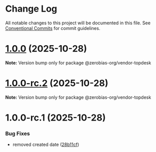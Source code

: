 # Change Log

All notable changes to this project will be documented in this file.
See [Conventional Commits](https://conventionalcommits.org) for commit guidelines.

# [1.0.0](https://github.com/zerobias-org/vendor/compare/@zerobias-org/vendor-topdesk@1.0.0-rc.2...@zerobias-org/vendor-topdesk@1.0.0) (2025-10-28)

**Note:** Version bump only for package @zerobias-org/vendor-topdesk





# [1.0.0-rc.2](https://github.com/zerobias-org/vendor/compare/@zerobias-org/vendor-topdesk@1.0.0-rc.1...@zerobias-org/vendor-topdesk@1.0.0-rc.2) (2025-10-28)

**Note:** Version bump only for package @zerobias-org/vendor-topdesk





# 1.0.0-rc.1 (2025-10-28)


### Bug Fixes

* removed created date ([28b11cf](https://github.com/zerobias-org/vendor/commit/28b11cf2563e9cdadd4b1dc83edd60d2fcd01df0))

